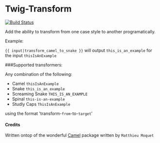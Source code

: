 Twig-Transform
==============
[![Build Status](https://travis-ci.org/goneio/Twig-Transform-Extension.svg?branch=master)](https://travis-ci.org/goneio/Twig-Transform-Extension)

Add the ability to transform from one case style to another programatically.

Example:

`{{ input|transform_camel_to_snake }}` will output `this_is_an_example` for the input `thisIsAnExample`

###Supported transformers:

Any combination of the following:

 * Camel `thisIsAnExample`
 * Snake `this_is_an_example`
 * Screaming Snake `THIS_IS_AN_EXAMPLE`
 * Spinal `this-is-an-example`
 * Studly Caps `ThisIsAnExample`
 
 using the format 'transform-`from`-to-`target`'
 
#### Credits
Written ontop of the wonderful [Camel](https://github.com/MattKetmo/camel) package written by `Matthieu Moquet` 